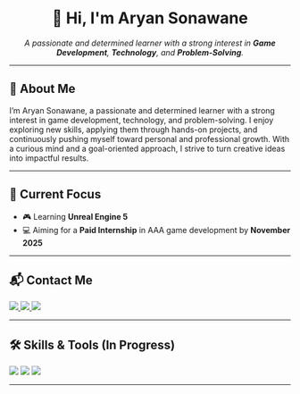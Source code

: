 

<h1 align="center">👋 Hi, I'm Aryan Sonawane</h1>

<p align="center">
  <em>
    A passionate and determined learner with a strong interest in <b>Game Development</b>, 
    <b>Technology</b>, and <b>Problem-Solving</b>.
  </em>
</p>

---

## 🚀 About Me
I’m Aryan Sonawane, a passionate and determined learner with a strong interest in game development, technology, and problem-solving. I enjoy exploring new skills, applying them through hands-on projects, and continuously pushing myself toward personal and professional growth. With a curious mind and a goal-oriented approach, I strive to turn creative ideas into impactful results.

---

## 🎯 Current Focus
- 🎮 Learning **Unreal Engine 5**  
- 💻 Aiming for a **Paid Internship** in AAA game development by **November 2025**

---

## 📬 Contact Me

<p>
  <a href="mailto:aryan.ashsona@gmail.com">
    <img src="https://img.shields.io/badge/Email-D14836?style=for-the-badge&logo=gmail&logoColor=white" />
  </a>
  <a href="https://www.linkedin.com/in/aryan-a-sonawane/">
    <img src="https://img.shields.io/badge/LinkedIn-0077B5?style=for-the-badge&logo=linkedin&logoColor=white" />
  </a>
  <a href="https://github.com/AryanSonawane2004/AryanSonawane2004">
    <img src="https://img.shields.io/badge/GitHub-100000?style=for-the-badge&logo=github&logoColor=white" />
  </a>
</p>

---

## 🛠 Skills & Tools (In Progress)
<p>
  <img src="https://img.shields.io/badge/C++-00599C?style=for-the-badge&logo=cplusplus&logoColor=white" />
  <img src="https://img.shields.io/badge/Unreal%20Engine-313131?style=for-the-badge&logo=unrealengine&logoColor=white" />
  <img src="https://img.shields.io/badge/Game%20Development-FF5733?style=for-the-badge&logo=unity&logoColor=white" />
</p>

---



